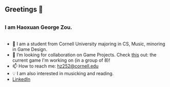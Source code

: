 ## Greetings 👋
######
### I am Haoxuan George Zou.
######

- 🤔 I am a student from Cornell University majoring in CS, Music, minoring in Game Design.
- 👯 I’m looking for collaboration on Game Projects. Check [this](https://github.com/Baymax-ray/CS-3152-G6) out: the current game I'm working on (in a group of 8)!
- 📫 How to reach me: hz252@cornell.edu 
- 💡 I am also interested in musicking and reading.
- [LinkedIn](https://www.linkedin.com/in/haoxuan-zou-b8227721a/)
<!--- 🌱 In terms of CS, I’m currently learning Game Design/Web Design/ML techniques.-->

<!--
**PORRIDGE-ZOU/PORRIDGE-ZOU** is a ✨ _special_ ✨ repository because its `README.md` (this file) appears on your GitHub profile.

Here are some ideas to get you started:

- 🔭 I’m currently working on ...
- 🌱 I’m currently learning ...


- 💬 Ask me about ...

- 😄 Pronouns: ...
- ⚡ Fun fact: ...
-->
